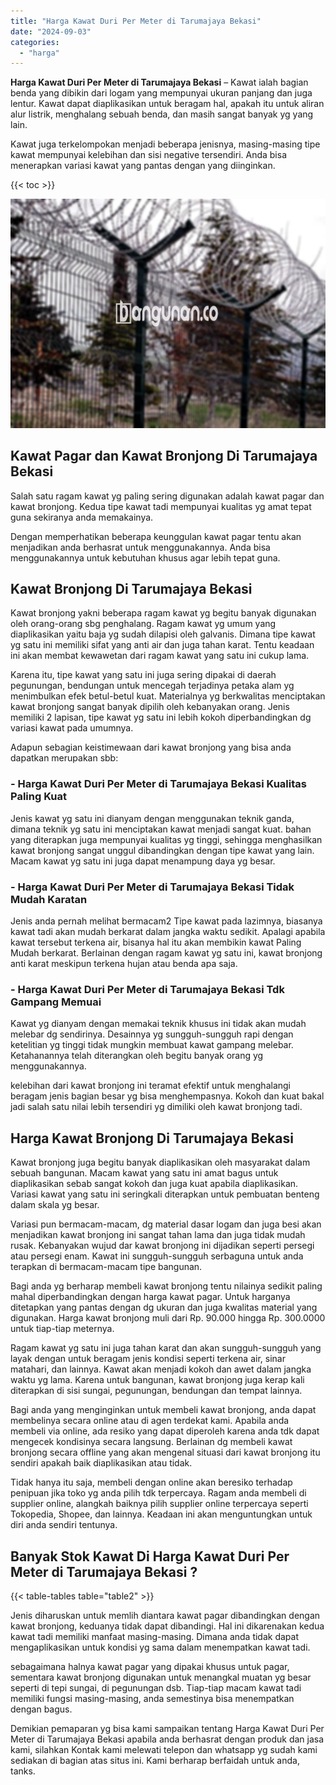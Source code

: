 ```yaml
---
title: "Harga Kawat Duri Per Meter di Tarumajaya Bekasi"
date: "2024-09-03"
categories: 
  - "harga"
---
```


**Harga Kawat Duri Per Meter di Tarumajaya Bekasi** – Kawat ialah bagian benda yang dibikin dari logam yang mempunyai ukuran panjang dan juga lentur. Kawat dapat diaplikasikan untuk beragam hal, apakah itu untuk aliran alur listrik, menghalang sebuah benda, dan masih sangat banyak yg yang lain.

Kawat juga terkelompokan menjadi beberapa jenisnya, masing-masing tipe kawat mempunyai kelebihan dan sisi negative tersendiri. Anda bisa menerapkan variasi kawat yang pantas dengan yang diinginkan.

{{< toc >}}

![Harga Kawat Duri Per Meter di Tarumajaya Bekasi](/images/jual-kawat-murah37.png)

## Kawat Pagar dan Kawat Bronjong Di Tarumajaya Bekasi

Salah satu ragam kawat yg paling sering digunakan adalah kawat pagar dan kawat bronjong. Kedua tipe kawat tadi mempunyai kualitas yg amat tepat guna sekiranya anda memakainya.

Dengan memperhatikan beberapa keunggulan kawat pagar tentu akan menjadikan anda berhasrat untuk menggunakannya. Anda bisa menggunakannya untuk kebutuhan khusus agar lebih tepat guna.

## Kawat Bronjong Di Tarumajaya Bekasi

Kawat bronjong yakni beberapa ragam kawat yg begitu banyak digunakan oleh orang-orang sbg penghalang. Ragam kawat yg umum yang diaplikasikan yaitu baja yg sudah dilapisi oleh galvanis. Dimana tipe kawat yg satu ini memiliki sifat yang anti air dan juga tahan karat. Tentu keadaan ini akan membat kewawetan dari ragam kawat yang satu ini cukup lama.

Karena itu, tipe kawat yang satu ini juga sering dipakai di daerah pegunungan, bendungan untuk mencegah terjadinya petaka alam yg menimbulkan efek betul-betul kuat. Materialnya yg berkwalitas menciptakan kawat bronjong sangat banyak dipilih oleh kebanyakan orang. Jenis memiliki 2 lapisan, tipe kawat yg satu ini lebih kokoh diperbandingkan dg variasi kawat pada umumnya.

Adapun sebagian keistimewaan dari kawat bronjong yang bisa anda dapatkan merupakan sbb:

### \- Harga Kawat Duri Per Meter di Tarumajaya Bekasi Kualitas Paling Kuat

Jenis kawat yg satu ini dianyam dengan menggunakan teknik ganda, dimana teknik yg satu ini menciptakan kawat menjadi sangat kuat. bahan yang diterapkan juga mempunyai kualitas yg tinggi, sehingga menghasilkan kawat bronjong sangat unggul dibandingkan dengan tipe kawat yang lain. Macam kawat yg satu ini juga dapat menampung daya yg besar.

### \- Harga Kawat Duri Per Meter di Tarumajaya Bekasi Tidak Mudah Karatan

Jenis anda pernah melihat bermacam2 Tipe kawat pada lazimnya, biasanya kawat tadi akan mudah berkarat dalam jangka waktu sedikit. Apalagi apabila kawat tersebut terkena air, bisanya hal itu akan membikin kawat Paling Mudah berkarat. Berlainan dengan ragam kawat yg satu ini, kawat bronjong anti karat meskipun terkena hujan atau benda apa saja.

### \- Harga Kawat Duri Per Meter di Tarumajaya Bekasi Tdk Gampang Memuai

Kawat yg dianyam dengan memakai teknik khusus ini tidak akan mudah melebar dg sendirinya. Desainnya yg sungguh-sungguh rapi dengan ketelitian yg tinggi tidak mungkin membuat kawat gampang melebar. Ketahanannya telah diterangkan oleh begitu banyak orang yg menggunakannya.

kelebihan dari kawat bronjong ini teramat efektif untuk menghalangi beragam jenis bagian besar yg bisa menghempasnya. Kokoh dan kuat bakal jadi salah satu nilai lebih tersendiri yg dimiliki oleh kawat bronjong tadi.

## Harga Kawat Bronjong Di Tarumajaya Bekasi

Kawat bronjong juga begitu banyak diaplikasikan oleh masyarakat dalam sebuah bangunan. Macam kawat yang satu ini amat bagus untuk diaplikasikan sebab sangat kokoh dan juga kuat apabila diaplikasikan. Variasi kawat yang satu ini seringkali diterapkan untuk pembuatan benteng dalam skala yg besar.

Variasi pun bermacam-macam, dg material dasar logam dan juga besi akan menjadikan kawat bronjong ini sangat tahan lama dan juga tidak mudah rusak. Kebanyakan wujud dar kawat bronjong ini dijadikan seperti persegi atau persegi enam. Kawat ini sungguh-sungguh serbaguna untuk anda terapkan di bermacam-macam tipe bangunan.

Bagi anda yg berharap membeli kawat bronjong tentu nilainya sedikit paling mahal diperbandingkan dengan harga kawat pagar. Untuk harganya ditetapkan yang pantas dengan dg ukuran dan juga kwalitas material yang digunakan. Harga kawat bronjong muli dari Rp. 90.000 hingga Rp. 300.0000 untuk tiap-tiap meternya.

Ragam kawat yg satu ini juga tahan karat dan akan sungguh-sungguh yang layak dengan untuk beragam jenis kondisi seperti terkena air, sinar matahari, dan lainnya. Kawat akan menjadi kokoh dan awet dalam jangka waktu yg lama. Karena untuk bangunan, kawat bronjong juga kerap kali diterapkan di sisi sungai, pegunungan, bendungan dan tempat lainnya.

Bagi anda yang menginginkan untuk membeli kawat bronjong, anda dapat membelinya secara online atau di agen terdekat kami. Apabila anda membeli via online, ada resiko yang dapat diperoleh karena anda tdk dapat mengecek kondisinya secara langsung. Berlainan dg membeli kawat bronjong secara offline yang akan mengenal situasi dari kawat bronjong itu sendiri apakah baik diaplikasikan atau tidak.

Tidak hanya itu saja, membeli dengan online akan beresiko terhadap penipuan jika toko yg anda pilih tdk terpercaya. Ragam anda membeli di supplier online, alangkah baiknya pilih supplier online terpercaya seperti Tokopedia, Shopee, dan lainnya. Keadaan ini akan menguntungkan untuk diri anda sendiri tentunya.

## Banyak Stok Kawat Di Harga Kawat Duri Per Meter di Tarumajaya Bekasi ?

{{< table-tables table="table2" >}}

Jenis diharuskan untuk memlih diantara kawat pagar dibandingkan dengan kawat bronjong, keduanya tidak dapat dibandingi. Hal ini dikarenakan kedua kawat tadi memiliki manfaat masing-masing. Dimana anda tidak dapat mengaplikasikan untuk kondisi yg sama dalam menempatkan kawat tadi.

sebagaimana halnya kawat pagar yang dipakai khusus untuk pagar, sementara kawat bronjong digunakan untuk menangkal muatan yg besar seperti di tepi sungai, di pegunungan dsb. Tiap-tiap macam kawat tadi memiliki fungsi masing-masing, anda semestinya bisa menempatkan dengan bagus.

Demikian pemaparan yg bisa kami sampaikan tentang Harga Kawat Duri Per Meter di Tarumajaya Bekasi apabila anda berhasrat dengan produk dan jasa kami, silahkan Kontak kami melewati telepon dan whatsapp yg sudah kami sediakan di bagian atas situs ini. Kami berharap berfaidah untuk anda, tanks.
